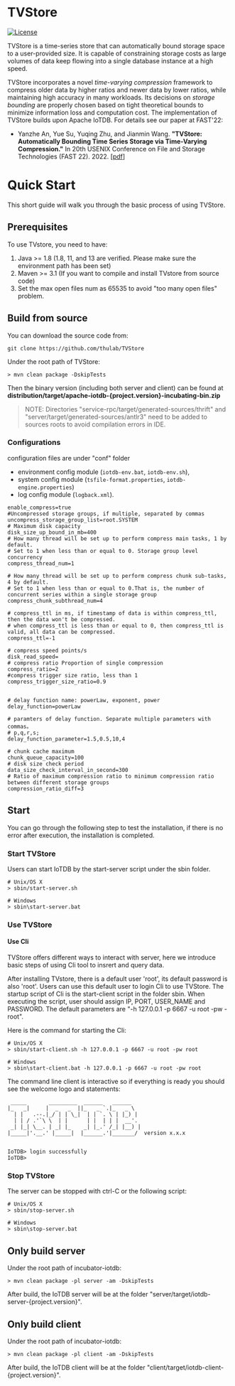 <!--

    Licensed to the Apache Software Foundation (ASF) under one
    or more contributor license agreements.  See the NOTICE file
    distributed with this work for additional information
    regarding copyright ownership.  The ASF licenses this file
    to you under the Apache License, Version 2.0 (the
    "License"); you may not use this file except in compliance
    with the License.  You may obtain a copy of the License at

        http://www.apache.org/licenses/LICENSE-2.0

    Unless required by applicable law or agreed to in writing,
    software distributed under the License is distributed on an
    "AS IS" BASIS, WITHOUT WARRANTIES OR CONDITIONS OF ANY
    KIND, either express or implied.  See the License for the
    specific language governing permissions and limitations
    under the License.

-->

# TVStore
[![License](https://img.shields.io/badge/license-Apache%202-4EB1BA.svg)](https://www.apache.org/licenses/LICENSE-2.0.html)


TVStore is a time-series store that can automatically bound storage space to a user-provided size. It is capable of constraining storage costs as large volumes of data keep flowing into a single database instance at a high speed.

TVStore incorporates a novel *time-varying compression* framework to compress older data by higher ratios and newer data by lower ratios, while maintaining high accuracy in many workloads. Its decisions on *storage bounding* are properly chosen based on tight theoretical bounds to minimize information loss and computation cost. The implementation of TVStore builds upon Apache IoTDB. For details see our paper at FAST'22:

* Yanzhe An, Yue Su, Yuqing Zhu, and Jianmin Wang. **"TVStore: Automatically Bounding Time Series Storage via Time-Varying Compression."** In 20th USENIX Conference on File and Storage Technologies (FAST 22). 2022. [[pdf](https://www.usenix.org/conference/fast22/technical-sessions)]  

# Quick Start

This short guide will walk you through the basic process of using TVStore.
## Prerequisites

To use TVstore, you need to have:

1. Java >= 1.8 (1.8, 11, and 13 are verified. Please make sure the environment path has been set)
2. Maven >= 3.1 (If you want to compile and install TVstore from source code)
3. Set the max open files num as 65535 to avoid "too many open files" problem.

## Build from source

You can download the source code from:

```
git clone https://github.com/thulab/TVStore
```

Under the root path of TVStore:

```
> mvn clean package -DskipTests
```

Then the binary version (including both server and client) can be found at **distribution/target/apache-iotdb-{project.version}-incubating-bin.zip**

> NOTE: Directories "service-rpc/target/generated-sources/thrift" and "server/target/generated-sources/antlr3" need to be added to sources roots to avoid compilation errors in IDE.

### Configurations

configuration files are under "conf" folder

  * environment config module (`iotdb-env.bat`, `iotdb-env.sh`),
  * system config module (`tsfile-format.properties`, `iotdb-engine.properties`)
  * log config module (`logback.xml`).
  
```
enable_compress=true
#Uncompressed storage groups, if multiple, separated by commas
uncompress_storage_group_list=root.SYSTEM
# Maximum disk capacity
disk_size_up_bound_in_mb=400
# How many thread will be set up to perform compress main tasks, 1 by default.
# Set to 1 when less than or equal to 0. Storage group level concurrency
compress_thread_num=1

# How many thread will be set up to perform compress chunk sub-tasks, 4 by default.
# Set to 1 when less than or equal to 0.That is, the number of concurrent series within a single storage group
compress_chunk_subthread_num=4

# compress_ttl in ms, if timestamp of data is within compress_ttl, then the data won't be compressed.
# when compress_ttl is less than or equal to 0, then compress_ttl is valid, all data can be compressed.
compress_ttl=-1

# compress speed points/s
disk_read_speed=
# compress ratio Proportion of single compression
compress_ratio=2
#compress trigger size ratio, less than 1
compress_trigger_size_ratio=0.9


# delay function name: powerLaw, exponent, power
delay_function=powerLaw

# paramters of delay function. Separate multiple parameters with commas。
# p,q,r,s;
delay_function_parameter=1.5,0.5,10,4

# chunk cache maximum
chunk_queue_capacity=100
# disk size check period
data_size_check_interval_in_second=300
# Ratio of maximum compression ratio to minimum compression ratio between different storage groups
compression_ratio_diff=3
```


## Start

You can go through the following step to test the installation, if there is no error after execution, the installation is completed.

### Start TVStore

Users can start IoTDB by the start-server script under the sbin folder.

```
# Unix/OS X
> sbin/start-server.sh

# Windows
> sbin\start-server.bat
```


### Use TVStore

#### Use Cli

TVStore offers different ways to interact with server, here we introduce basic steps of using Cli tool to insrert and query data.

After installing TVstore, there is a default user 'root', its default password is also 'root'. Users can use this
default user to login Cli to use TVStore. The startup script of Cli is the start-client script in the folder sbin. When executing the script, user should assign
IP, PORT, USER_NAME and PASSWORD. The default parameters are "-h 127.0.0.1 -p 6667 -u root -pw -root".

Here is the command for starting the Cli:

```
# Unix/OS X
> sbin/start-client.sh -h 127.0.0.1 -p 6667 -u root -pw root

# Windows
> sbin\start-client.bat -h 127.0.0.1 -p 6667 -u root -pw root
```

The command line client is interactive so if everything is ready you should see the welcome logo and statements:

```
 _____       _________  ______   ______
|_   _|     |  _   _  ||_   _ `.|_   _ \
  | |   .--.|_/ | | \_|  | | `. \ | |_) |
  | | / .'`\ \  | |      | |  | | |  __'.
 _| |_| \__. | _| |_    _| |_.' /_| |__) |
|_____|'.__.' |_____|  |______.'|_______/  version x.x.x


IoTDB> login successfully
IoTDB>
```

### Stop TVStore

The server can be stopped with ctrl-C or the following script:

```
# Unix/OS X
> sbin/stop-server.sh

# Windows
> sbin\stop-server.bat
```

## Only build server

Under the root path of incubator-iotdb:

```
> mvn clean package -pl server -am -DskipTests
```

After build, the IoTDB server will be at the folder "server/target/iotdb-server-{project.version}".


## Only build client

Under the root path of incubator-iotdb:

```
> mvn clean package -pl client -am -DskipTests
```

After build, the IoTDB client will be at the folder "client/target/iotdb-client-{project.version}".
